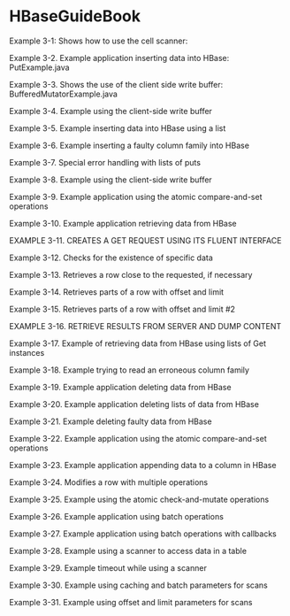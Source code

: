 # HBaseGuideBook

Example 3-1: Shows how to use the cell scanner:

Example 3-2. Example application inserting data into HBase: PutExample.java

Example 3-3. Shows the use of the client side write buffer: BufferedMutatorExample.java

Example 3-4. Example using the client-side write buffer

Example 3-5. Example inserting data into HBase using a list

Example 3-6. Example inserting a faulty column family into HBase

Example 3-7. Special error handling with lists of puts

Example 3-8. Example using the client-side write buffer

Example 3-9. Example application using the atomic compare-and-set operations

Example 3-10. Example application retrieving data from HBase

EXAMPLE 3-11. CREATES A GET REQUEST USING ITS FLUENT INTERFACE

Example 3-12. Checks for the existence of specific data

Example 3-13. Retrieves a row close to the requested, if necessary

Example 3-14. Retrieves parts of a row with offset and limit

Example 3-15. Retrieves parts of a row with offset and limit #2

EXAMPLE 3-16. RETRIEVE RESULTS FROM SERVER AND DUMP CONTENT

Example 3-17. Example of retrieving data from HBase using lists of Get instances

Example 3-18. Example trying to read an erroneous column family

Example 3-19. Example application deleting data from HBase

Example 3-20. Example application deleting lists of data from HBase

Example 3-21. Example deleting faulty data from HBase

Example 3-22. Example application using the atomic compare-and-set operations

Example 3-23. Example application appending data to a column in HBase

Example 3-24. Modifies a row with multiple operations

Example 3-25. Example using the atomic check-and-mutate operations

Example 3-26. Example application using batch operations

Example 3-27. Example application using batch operations with callbacks

Example 3-28. Example using a scanner to access data in a table

Example 3-29. Example timeout while using a scanner

Example 3-30. Example using caching and batch parameters for scans

Example 3-31. Example using offset and limit parameters for scans
